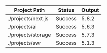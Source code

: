 | Project Path | Status | Output |
| --- | --- | --- | 
| ./projects/next.js | Success | 5.8.2 |
| ./projects/ai | Success | 5.6.3 |
| ./projects/storage | Success | 5.7.3 |
| ./projects/swr | Success | 5.1.3 |
